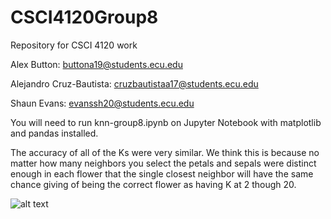 # CSCI4120Group8
Repository for CSCI 4120 work

Alex Button: buttona19@students.ecu.edu

Alejandro Cruz-Bautista: cruzbautistaa17@students.ecu.edu

Shaun Evans: evanssh20@students.ecu.edu

You will need to run knn-group8.ipynb on Jupyter Notebook with matplotlib and pandas installed.

The accuracy of all of the Ks were very similar. We think this is because no matter how many neighbors you select the petals and sepals were distinct enough in each flower that the single closest neighbor will have the same chance giving of being the correct flower as having K at 2 though 20.

![alt text](https://github.com/AlexButtonECU/CSCI4120Group8/blob/main/KNNgraph.PNG)
